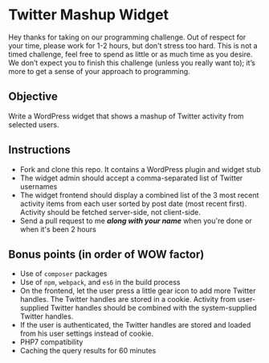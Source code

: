 # Twitter Mashup Widget

Hey thanks for taking on our programming challenge. Out of respect for your time, please work for 1-2 hours, but don't stress too hard. This is not a timed challenge, feel free to spend as little or as much time as you desire. We don’t expect you to finish this challenge (unless you really want to); it’s more to get a sense of your approach to programming.

## Objective

Write a WordPress widget that shows a mashup of Twitter activity from selected users.

## Instructions

* Fork and clone this repo. It contains a WordPress plugin and widget stub
* The widget admin should accept a comma-separated list of Twitter usernames
* The widget frontend should display a combined list of the 3 most recent activity items from each user sorted by post date  (most recent first). Activity should be fetched server-side, not client-side.
* Send a pull request to me ***along with your name*** when you're done or when it's been 2 hours

## Bonus points (in order of WOW factor)

* Use of `composer` packages
* Use of `npm`, `webpack`, and `es6` in the build process
* On the frontend, let the user press a little gear icon to add more Twitter handles. The Twitter handles are stored in a cookie. Activity from user-supplied Twitter handles should be combined with the system-supplied Twitter handles.
* If the user is authenticated, the Twitter handles are stored and loaded from his user settings instead of cookie.
* PHP7 compatibility
* Caching the query results for 60 minutes


